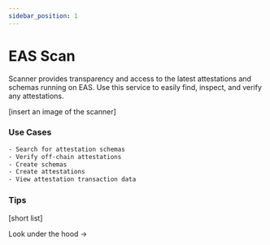 ```yaml
---
sidebar_position: 1
---
```

# EAS Scan
Scanner provides transparency and access to the latest attestations and schemas running on EAS. Use this service to easily find, inspect, and verify any attestations.

[insert an image of the scanner]

### Use Cases

```bash
- Search for attestation schemas 
- Verify off-chain attestations
- Create schemas
- Create attestations
- View attestation transaction data
```


### Tips

[short list]

Look under the hood ->